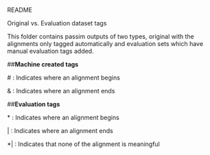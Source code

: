 README

Original vs. Evaluation dataset tags

This folder contains passim outputs of two types, original with the alignments only tagged automatically and evaluation sets which have manual evaluation tags added.

##**Machine created tags**

\# : Indicates where an alignment begins

\& : Indicates where an alignment ends

##**Evaluation tags**

\* : Indicates where an alignment begins

\| : Indicates where an alignment ends

\*\| : Indicates that none of the alignment is meaningful